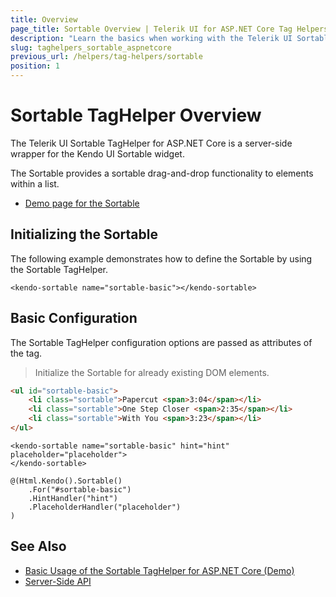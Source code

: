 ```yaml
---
title: Overview
page_title: Sortable Overview | Telerik UI for ASP.NET Core Tag Helpers
description: "Learn the basics when working with the Telerik UI Sortable TagHelper for ASP.NET Core (MVC 6 or ASP.NET Core MVC)."
slug: taghelpers_sortable_aspnetcore
previous_url: /helpers/tag-helpers/sortable
position: 1
---
```


# Sortable TagHelper Overview

The Telerik UI Sortable TagHelper for ASP.NET Core is a server-side wrapper for the Kendo UI Sortable widget.

The Sortable provides a sortable drag-and-drop functionality to elements within a list.

* [Demo page for the Sortable](https://demos.telerik.com/aspnet-core/sortable/tag-helper)

## Initializing the Sortable

The following example demonstrates how to define the Sortable by using the Sortable TagHelper.

    <kendo-sortable name="sortable-basic"></kendo-sortable>

## Basic Configuration

The Sortable TagHelper configuration options are passed as attributes of the tag.

> Initialize the Sortable for already existing DOM elements.

```html
<ul id="sortable-basic">
    <li class="sortable">Papercut <span>3:04</span></li>
    <li class="sortable">One Step Closer <span>2:35</span></li>
    <li class="sortable">With You <span>3:23</span></li>
</ul>
```
```tagHelper
<kendo-sortable name="sortable-basic" hint="hint"  placeholder="placeholder">
</kendo-sortable>
```
```cshtml
@(Html.Kendo().Sortable()
    .For("#sortable-basic")
    .HintHandler("hint")
    .PlaceholderHandler("placeholder")
)
```

## See Also

* [Basic Usage of the Sortable TagHelper for ASP.NET Core (Demo)](https://demos.telerik.com/aspnet-core/sortable/tag-helper)
* [Server-Side API](/api/sortable)
